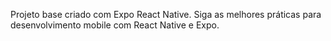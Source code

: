 <!-- Use this file to provide workspace-specific custom instructions to Copilot. For more details, visit https://code.visualstudio.com/docs/copilot/copilot-customization#_use-a-githubcopilotinstructionsmd-file -->

Projeto base criado com Expo React Native. Siga as melhores práticas para desenvolvimento mobile com React Native e Expo.
